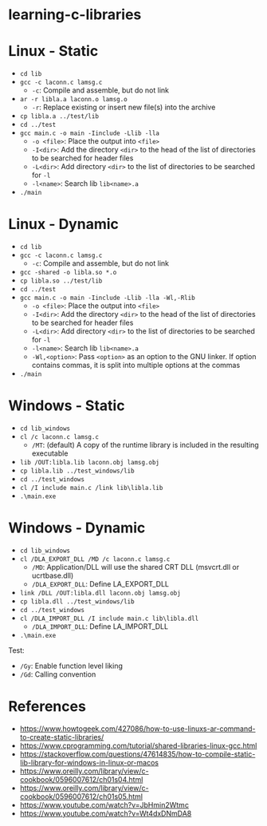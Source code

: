 # learning-c-libraries

# Linux - Static
- `cd lib`
- `gcc -c laconn.c lamsg.c`
  - `-c`: Compile and assemble, but do not link
- `ar -r libla.a laconn.o lamsg.o`
  - `-r`: Replace existing or insert new file(s) into the archive
- `cp libla.a ../test/lib`
- `cd ../test`
- `gcc main.c -o main -Iinclude -Llib -lla`
  - `-o <file>`: Place the output into `<file>`
  - `-I<dir>`: Add the directory `<dir>` to the head of the list of directories to be searched for header files
  - `-L<dir>`: Add directory `<dir>` to the list of directories to be searched for `-l`
  - `-l<name>`: Search lib `lib<name>.a`
- `./main`

# Linux - Dynamic
- `cd lib`
- `gcc -c laconn.c lamsg.c`
  - `-c`: Compile and assemble, but do not link
- `gcc -shared -o libla.so *.o`
- `cp libla.so ../test/lib`
- `cd ../test`
- `gcc main.c -o main -Iinclude -Llib -lla -Wl,-Rlib`
  - `-o <file>`: Place the output into `<file>`
  - `-I<dir>`: Add the directory `<dir>` to the head of the list of directories to be searched for header files
  - `-L<dir>`: Add directory `<dir>` to the list of directories to be searched for `-l`
  - `-l<name>`: Search lib `lib<name>.a`
  - `-Wl,<option>`: Pass `<option>` as an option to the GNU linker. If option contains commas, it is split into multiple options at the commas
- `./main`

# Windows - Static
- `cd lib_windows`
- `cl /c laconn.c lamsg.c`
  - `/MT`: (default) A copy of the runtime library is included in the resulting executable
- `lib /OUT:libla.lib laconn.obj lamsg.obj`
- `cp libla.lib ../test_windows/lib`
- `cd ../test_windows`
- `cl /I include main.c /link lib\libla.lib`
- `.\main.exe`

# Windows - Dynamic
- `cd lib_windows`
- `cl /DLA_EXPORT_DLL /MD /c laconn.c lamsg.c`
  - `/MD`: Application/DLL will use the shared CRT DLL (msvcrt.dll or ucrtbase.dll)
  - `/DLA_EXPORT_DLL`: Define LA_EXPORT_DLL
- `link /DLL /OUT:libla.dll laconn.obj lamsg.obj`
- `cp libla.dll ../test_windows/lib`
- `cd ../test_windows`
- `cl /DLA_IMPORT_DLL /I include main.c lib\libla.dll`
  - `/DLA_IMPORT_DLL`: Define LA_IMPORT_DLL
- `.\main.exe`

Test:
- `/Gy`: Enable function level liking
- `/Gd`: Calling convention

# References
- https://www.howtogeek.com/427086/how-to-use-linuxs-ar-command-to-create-static-libraries/
- https://www.cprogramming.com/tutorial/shared-libraries-linux-gcc.html
- https://stackoverflow.com/questions/47614835/how-to-compile-static-lib-library-for-windows-in-linux-or-macos
- https://www.oreilly.com/library/view/c-cookbook/0596007612/ch01s04.html
- https://www.oreilly.com/library/view/c-cookbook/0596007612/ch01s05.html
- https://www.youtube.com/watch?v=JbHmin2Wtmc
- https://www.youtube.com/watch?v=Wt4dxDNmDA8